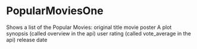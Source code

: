 # PopularMoviesOne
Shows a list of the Popular Movies:
original title
movie poster 
A plot synopsis (called overview in the api)
user rating (called vote_average in the api)
release date
